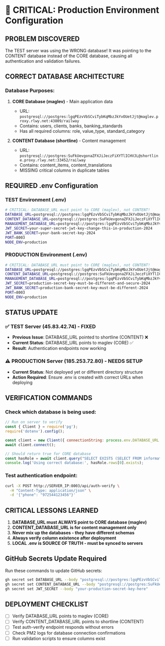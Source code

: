 # 🚨 CRITICAL: Production Environment Configuration

## PROBLEM DISCOVERED
The TEST server was using the WRONG database! It was pointing to the CONTENT database instead of the CORE database, causing all authentication and validation failures.

## CORRECT DATABASE ARCHITECTURE

### Database Purposes:
1. **CORE Database (maglev)** - Main application data
   - URL: `postgresql://postgres:lgqPEzvVbSCviTybKqMbzJkYvOUetJjt@maglev.proxy.rlwy.net:43809/railway`
   - Contains: users, clients, banks, banking_standards
   - Has all required columns: role, value_type, standard_category

2. **CONTENT Database (shortline)** - Content management
   - URL: `postgresql://postgres:SuFkUevgonaZFXJiJeczFiXYTlICHVJL@shortline.proxy.rlwy.net:33452/railway`
   - Contains: content_items, content_translations
   - MISSING critical columns in duplicate tables

## REQUIRED .env Configuration

### TEST Environment (.env)
```bash
# CRITICAL: DATABASE_URL must point to CORE (maglev), not CONTENT!
DATABASE_URL=postgresql://postgres:lgqPEzvVbSCviTybKqMbzJkYvOUetJjt@maglev.proxy.rlwy.net:43809/railway
CONTENT_DATABASE_URL=postgresql://postgres:SuFkUevgonaZFXJiJeczFiXYTlICHVJL@shortline.proxy.rlwy.net:33452/railway
MANAGEMENT_DATABASE_URL=postgresql://postgres:lgqPEzvVbSCviTybKqMbzJkYvOUetJjt@maglev.proxy.rlwy.net:43809/railway
JWT_SECRET=your-super-secret-jwt-key-change-this-in-production-2024
JWT_BANK_SECRET=your-bank-secret-key-2024
PORT=8003
NODE_ENV=production
```

### PRODUCTION Environment (.env)
```bash
# CRITICAL: DATABASE_URL must point to CORE (maglev), not CONTENT!
DATABASE_URL=postgresql://postgres:lgqPEzvVbSCviTybKqMbzJkYvOUetJjt@maglev.proxy.rlwy.net:43809/railway
CONTENT_DATABASE_URL=postgresql://postgres:SuFkUevgonaZFXJiJeczFiXYTlICHVJL@shortline.proxy.rlwy.net:33452/railway
MANAGEMENT_DATABASE_URL=postgresql://postgres:lgqPEzvVbSCviTybKqMbzJkYvOUetJjt@maglev.proxy.rlwy.net:43809/railway
JWT_SECRET=production-secret-key-must-be-different-and-secure-2024
JWT_BANK_SECRET=production-bank-secret-key-must-be-different-2024
PORT=8003
NODE_ENV=production
```

## STATUS UPDATE

### ✅ TEST Server (45.83.42.74) - FIXED
- **Previous Issue**: DATABASE_URL pointed to shortline (CONTENT) ❌
- **Current Status**: DATABASE_URL points to maglev (CORE) ✅
- **Result**: Authentication endpoints now working

### ⚠️ PRODUCTION Server (185.253.72.80) - NEEDS SETUP
- **Current Status**: Not deployed yet or different directory structure
- **Action Required**: Ensure .env is created with correct URLs when deploying

## VERIFICATION COMMANDS

### Check which database is being used:
```javascript
// Run on server to verify
const { Client } = require('pg');
require('dotenv').config();

const client = new Client({ connectionString: process.env.DATABASE_URL });
await client.connect();

// Should return true for CORE database
const hasRole = await client.query("SELECT EXISTS (SELECT FROM information_schema.columns WHERE table_name = 'clients' AND column_name = 'role')");
console.log('Using correct database:', hasRole.rows[0].exists);
```

### Test authentication endpoint:
```bash
curl -X POST http://SERVER_IP:8003/api/auth-verify \
  -H "Content-Type: application/json" \
  -d '{"phone": "972544123456"}'
```

## CRITICAL LESSONS LEARNED

1. **DATABASE_URL must ALWAYS point to CORE database (maglev)**
2. **CONTENT_DATABASE_URL is for content management only**
3. **Never mix up the databases - they have different schemas**
4. **Always verify column existence after deployment**
5. **LOCAL .env is SOURCE OF TRUTH - must be synced to servers**

## GitHub Secrets Update Required

Run these commands to update GitHub secrets:
```bash
gh secret set DATABASE_URL --body "postgresql://postgres:lgqPEzvVbSCviTybKqMbzJkYvOUetJjt@maglev.proxy.rlwy.net:43809/railway"
gh secret set CONTENT_DATABASE_URL --body "postgresql://postgres:SuFkUevgonaZFXJiJeczFiXYTlICHVJL@shortline.proxy.rlwy.net:33452/railway"
gh secret set JWT_SECRET --body "your-production-secret-key-here"
```

## DEPLOYMENT CHECKLIST

- [ ] Verify DATABASE_URL points to maglev (CORE)
- [ ] Verify CONTENT_DATABASE_URL points to shortline (CONTENT)
- [ ] Test auth-verify endpoint responds without errors
- [ ] Check PM2 logs for database connection confirmations
- [ ] Run validation scripts to ensure columns exist